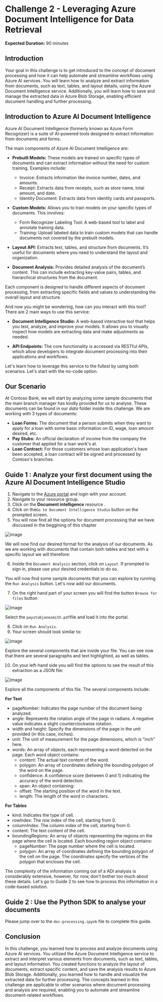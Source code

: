 # Challenge 2 - Leveraging Azure Document Intelligence for Data Retrieval

**Expected Duration:** 90 minutes

## Introduction
Your goal in this challenge is to get introduced to the concept of document processing and how it can help automate and streamline workflows using Azure AI services. You will learn how to analyze and extract information from documents, such as text, tables, and layout details, using the Azure Document Intelligence service. Additionally, you will learn how to save and manage the extracted data in Azure Blob Storage, enabling efficient document handling and further processing.

## Introduction to Azure AI Document Intelligence

Azure AI Document Intelligence (formerly known as Azure Form Recognizer) is a suite of AI-powered tools designed to extract information from documents and forms. 

The main components of Azure AI Document Intelligence are:

- **Prebuilt Models:** These models are trained on specific types of documents and can extract information without the need for custom training. Examples include:
    - Invoice: Extracts information like invoice number, dates, and amounts.
    - Receipt: Extracts data from receipts, such as store name, total amount, and date.
    - Identity Document: Extracts data from identity cards and passports.

- **Custom Models:** Allows you to train models on your specific types of documents. This involves:
    - Form Recognizer Labeling Tool: A web-based tool to label and annotate training data.
    - Training: Upload labeled data to train custom models that can handle documents not covered by the prebuilt models.
- **Layout API:** Extracts text, tables, and structure from documents. It’s useful for documents where you need to understand the layout and organization.

- **Document Analysis:** Provides detailed analysis of the document’s content. This can include extracting key-value pairs, tables, and hierarchical structures from the document.

Each component is designed to handle different aspects of document processing, from extracting specific fields and values to understanding the overall layout and structure.


And now you might be wondering, how can you interact with this tool? There are 2 main ways to use this service:

- **Document Intelligence Studio:** A web-based interactive tool that helps you test, analyze, and improve your models. It allows you to visually inspect how models are extracting data and make adjustments as needed.

- **API Endpoints:** The core functionality is accessed via RESTful APIs, which allow developers to integrate document processing into their applications and workflows.


Let's learn how to leverage this service to the fullest by using both scenarios. Let's start with the no-code option.


## Our Scenario

At Contoso Bank, we will start by analyzing some sample documents that the main branch manager has kindly provided for us to analyse. These documents can be found in our *data* folder inside this challenge. We are working with 3 types of documents:
- **Loan Forms:** The document that a person submits when they want to apply for a loan with some basic information on ID, wage, loan amount desired, etc.
- **Pay Stubs:** An official declaration of income from the company the customer that applied for a loan work's at.
- **Loan Contract:** For those customers whose loan application's have been accepted, a loan contract will be signed and processed by Contoso's branches. 


## Guide 1 : Analyze your first document using the Azure AI Document Intelligence Studio
1. Navigate to the [Azure portal](https://portal.azure.com/#home) and login with your account.
2. Navigate to your resource group.
3. Click on the **Document intelligence** resource .
4. Click on the`Go to Document Intelligence Studio` button on the prompted screen.
5. You will now find all the options for document processing that we have discussed in the beggining of this chapter

![image](https://github.com/user-attachments/assets/bf8ec313-5356-4124-8e60-39acdc9f15d0)

We will now find our desired format for the analysis of our documents. As we are working with documents that contain both tables and text with a specific layout we will therefore:

6. Inside the `Document Analysis` section, click on `Layout`. If prompted to sign in, please use your desired credentials to do so.

You will now find some sample documents that you can explore by running the `Run Analysis` button. 
Let's now add our documents.

7. On the right hand part of your screen you will find the button `Browse for files` button
   
![image](https://github.com/user-attachments/assets/44f9fca5-629a-46c8-bcb7-bb5e998bda43)

Select the `paystubjanesmith.pdf`file and load it into the portal. 

8. Click on `Run Analysis`.
9. Your screen should look similar to:

![image](https://github.com/user-attachments/assets/6e3096a9-3b44-4b5d-ab97-c0b954d37b4c)

Explore the several components that are inside your file. You can see now that there are several paragraphs and text highlighted, as well as tables. 

10. On your left-hand side you will find the options to see the result of this extraction as a JSON file:

![image](https://github.com/user-attachments/assets/46f932c7-ece3-4f83-893b-a5ee857e6277)

Explore all the components of this file. The several components include:

**For Text**

- pageNumber: Indicates the page number of the document being analyzed. 
- angle: Represents the rotation angle of the page in radians. A negative value indicates a slight counterclockwise rotation.
- width and height: Specify the dimensions of the page in the unit provided (in this case, inches).
- unit: The unit of measurement for the page dimensions, which is "inch" here.
- words: An array of objects, each representing a word detected on the page. Each word object contains:
    - content: The actual text content of the word.
    - polygon: An array of coordinates defining the bounding polygon of the word on the page.
    - confidence: A confidence score (between 0 and 1) indicating the accuracy of the word detection.
    - span: An object containing:
    - offset: The starting position of the word in the text.
    - length: The length of the word in characters.

**For Tables**

- kind: Indicates the type of cell. 
- rowIndex: The row index of the cell, starting from 0. 
- columnIndex: The column index of the cell, starting from 0. 
- content: The text content of the cell.
- boundingRegions: An array of objects representing the regions on the page where the cell is located. Each bounding region object contains:
    - pageNumber: The page number where the cell is located. 
    - polygon: An array of coordinates defining the bounding polygon of the cell on the page. The coordinates specify the vertices of the polygon that encloses the cell.

The complexity of the information coming out of a ADI analysis is considerably extensive, however, for now, don't bother too much about these details. 
Let's go to Guide 2 to see how to process this information in a code-based solution.

## Guide 2 : Use the Python SDK to analyse your documents

Please jump over to the `doc-processing.ipynb` file to complete this guide.


## Conclusion
In this challenge, you learned how to process and analyze documents using Azure AI services. You utilized the Azure Document Intelligence service to extract and interpret various elements from documents, such as text, tables, and layout information. You created functions to analyze the layout of documents, extract specific content, and save the analysis results to Azure Blob Storage. Additionally, you learned how to handle and visualize the extracted data for further processing. The concepts learned in this challenge are applicable to other scenarios where document processing and analysis are required, enabling you to automate and streamline document-related workflows.
